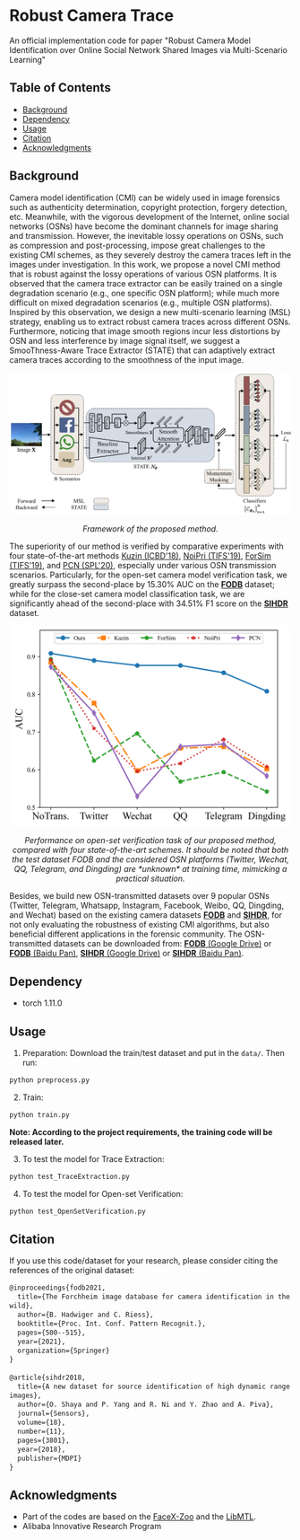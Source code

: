 # Robust Camera Trace

An official implementation code for paper "Robust Camera Model Identification over Online Social Network Shared Images via Multi-Scenario Learning"

## Table of Contents

- [Background](#background)
- [Dependency](#dependency)
- [Usage](#usage)
- [Citation](#citation)
- [Acknowledgments](#acknowledgments)


## Background
Camera model identification (CMI) can be widely used in image forensics such as authenticity determination, copyright protection, forgery detection, etc. Meanwhile, with the vigorous development of the Internet, online social networks (OSNs) have become the dominant channels for image sharing and transmission. However, the inevitable lossy operations on OSNs, such as compression and post-processing, impose great challenges to the existing CMI schemes, as they severely destroy the camera traces left in the images under investigation. In this work, we propose a novel CMI method that is robust against the lossy operations of various OSN platforms. It is observed that the camera trace extractor can be easily trained on a single degradation scenario (e.g., one specific OSN platform); while much more difficult on mixed degradation scenarios (e.g., multiple OSN platforms). Inspired by this observation, we design a new multi-scenario learning (MSL) strategy, enabling us to extract robust camera traces across different OSNs. Furthermore, noticing that image smooth regions incur less distortions by OSN and less interference by image signal itself, we suggest a SmooThness-Aware Trace Extractor (STATE) that can adaptively extract camera traces according to the smoothness of the input image.

<p align='center'>  
  <img src='https://github.com/HighwayWu/CameraTraceOSN/blob/master/imgs/framework.jpg' width='870'/>
</p>
<p align='center'>  
  <em>Framework of the proposed method.</em>
</p>


The superiority of our method is verified by comparative experiments with four state-of-the-art methods [Kuzin (ICBD'18)](https://ieeexplore.ieee.org/iel7/8610059/8621858/08622031.pdf), [NoiPri (TIFS'19)](https://ieeexplore.ieee.org/iel7/10206/4358835/08713484.pdf), [ForSim (TIFS'19)](https://ieeexplore.ieee.org/iel7/10206/4358835/08744262.pdf), and [PCN (SPL'20)](https://ieeexplore.ieee.org/iel7/97/4358004/09141509.pdf), especially under various OSN transmission scenarios. Particularly, for the open-set camera model verification task, we greatly surpass the second-place by 15.30\% AUC on the [**FODB**](https://link.springer.com/chapter/10.1007/978-3-030-68780-9_40) dataset; while for the close-set camera model classification task, we are significantly ahead of the second-place with 34.51\% F1 score on the [**SIHDR**](https://www.mdpi.com/361986) dataset.

<p align='center'>
  <img src='https://github.com/HighwayWu/CameraTraceOSN/blob/master/imgs/cmp.png' width='500'/>
</p>
<p align='center'>
  <em>Performance on open-set verification task of our proposed method, compared with four state-of-the-art schemes. It should be noted that both the test dataset FODB and the considered OSN platforms (Twitter, Wechat, QQ, Telegram, and Dingding) are *unknown* at training time, mimicking a practical situation.</em>
</p>

Besides, we build new OSN-transmitted datasets over 9 popular OSNs (Twitter, Telegram, Whatsapp, Instagram, Facebook, Weibo, QQ, Dingding, and Wechat) based on the existing camera datasets [**FODB**](https://link.springer.com/chapter/10.1007/978-3-030-68780-9_40) and [**SIHDR**](https://www.mdpi.com/361986), for not only evaluating the robustness of existing CMI algorithms, but also beneficial different applications in the forensic community. The OSN-transmitted datasets can be downloaded from: [**FODB** (Google Drive)](https://drive.google.com/file/d/1rWbcNa4_EbY-O_nhkaCmKKT5rci5lk5p/view?usp=sharing) or [**FODB** (Baidu Pan)](), [**SIHDR** (Google Drive)](https://drive.google.com/file/d/1m8VOCAsUsPu5SKb5kK9bWlfV_-VYCsq8/view?usp=sharing) or [**SIHDR** (Baidu Pan)]().

## Dependency
- torch 1.11.0

## Usage

1) Preparation:
Download the train/test dataset and put in the `data/`. Then run:
```bash
python preprocess.py
```

2) Train:
```bash
python train.py
```
**Note: According to the project requirements, the training code will be released later.**

3) To test the model for Trace Extraction:
```bash
python test_TraceExtraction.py
```

4) To test the model for Open-set Verification:
```bash
python test_OpenSetVerification.py
```


## Citation

If you use this code/dataset for your research, please consider citing the references of the original dataset:
```
@inproceedings{fodb2021,
  title={The Forchheim image database for camera identification in the wild},
  author={B. Hadwiger and C. Riess},
  booktitle={Proc. Int. Conf. Pattern Recognit.},
  pages={500--515},
  year={2021},
  organization={Springer}
}

@article{sihdr2018,
  title={A new dataset for source identification of high dynamic range images},
  author={O. Shaya and P. Yang and R. Ni and Y. Zhao and A. Piva},
  journal={Sensors},
  volume={18},
  number={11},
  pages={3801},
  year={2018},
  publisher={MDPI}
}
```


## Acknowledgments
- Part of the codes are based on the [FaceX-Zoo](https://github.com/JDAI-CV/FaceX-Zoo) and the [LibMTL](https://github.com/median-research-group/LibMTL).
- Alibaba Innovative Research Program
